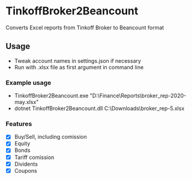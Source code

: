 # TinkoffBroker2Beancount
Converts Excel reports from Tinkoff Broker to Beancount format

## Usage
- Tweak account names in settings.json if necessary
- Run with .xlsx file as first argument in command line

### Example usage
- TinkoffBroker2Beancount.exe "D:\Finance\Reports\broker_rep-2020-may.xlsx"
- dotnet TinkoffBroker2Beancount.dll C:\Downloads\broker_rep-5.xlsx

### Features

- [x] Buy/Sell, including comission
- [x] Equity
- [x] Bonds
- [x] Tariff comission
- [x] Dividents
- [x] Coupons